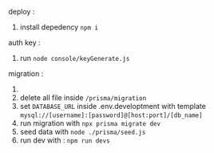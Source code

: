 deploy :

1. install depedency `npm i`

auth key :

1. run `node console/keyGenerate.js`

migration :

1.
2. delete all file inside `/prisma/migration`
3. set `DATABASE_URL` inside .env.developtment with template `mysql://[username]:[password]@[host:port]/[db_name]`
4. run migration with `npx prisma migrate dev`
5. seed data with `node ./prisma/seed.js`
6. run dev with : `npm run devs`

